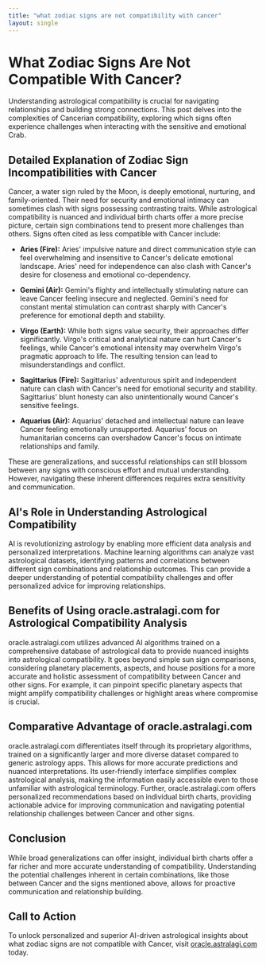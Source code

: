 ```yaml
---
title: "what zodiac signs are not compatibility with cancer"
layout: single
---
```


# What Zodiac Signs Are Not Compatible With Cancer?

Understanding astrological compatibility is crucial for navigating relationships and building strong connections.  This post delves into the complexities of Cancerian compatibility, exploring which signs often experience challenges when interacting with the sensitive and emotional Crab.

## Detailed Explanation of Zodiac Sign Incompatibilities with Cancer

Cancer, a water sign ruled by the Moon, is deeply emotional, nurturing, and family-oriented.  Their need for security and emotional intimacy can sometimes clash with signs possessing contrasting traits.  While astrological compatibility is nuanced and individual birth charts offer a more precise picture, certain sign combinations tend to present more challenges than others.  Signs often cited as less compatible with Cancer include:

* **Aries (Fire):** Aries' impulsive nature and direct communication style can feel overwhelming and insensitive to Cancer's delicate emotional landscape.  Aries' need for independence can also clash with Cancer's desire for closeness and emotional co-dependency.

* **Gemini (Air):** Gemini's flighty and intellectually stimulating nature can leave Cancer feeling insecure and neglected.  Gemini's need for constant mental stimulation can contrast sharply with Cancer's preference for emotional depth and stability.

* **Virgo (Earth):** While both signs value security, their approaches differ significantly. Virgo's critical and analytical nature can hurt Cancer's feelings, while Cancer's emotional intensity may overwhelm Virgo's pragmatic approach to life.  The resulting tension can lead to misunderstandings and conflict.

* **Sagittarius (Fire):** Sagittarius' adventurous spirit and independent nature can clash with Cancer's need for emotional security and stability. Sagittarius' blunt honesty can also unintentionally wound Cancer's sensitive feelings.

* **Aquarius (Air):** Aquarius' detached and intellectual nature can leave Cancer feeling emotionally unsupported. Aquarius' focus on humanitarian concerns can overshadow Cancer's focus on intimate relationships and family.


These are generalizations, and successful relationships can still blossom between any signs with conscious effort and mutual understanding.  However, navigating these inherent differences requires extra sensitivity and communication.

## AI's Role in Understanding Astrological Compatibility

AI is revolutionizing astrology by enabling more efficient data analysis and personalized interpretations.  Machine learning algorithms can analyze vast astrological datasets, identifying patterns and correlations between different sign combinations and relationship outcomes. This can provide a deeper understanding of potential compatibility challenges and offer personalized advice for improving relationships.

## Benefits of Using oracle.astralagi.com for Astrological Compatibility Analysis

oracle.astralagi.com utilizes advanced AI algorithms trained on a comprehensive database of astrological data to provide nuanced insights into astrological compatibility.  It goes beyond simple sun sign comparisons, considering planetary placements, aspects, and house positions for a more accurate and holistic assessment of compatibility between Cancer and other signs.  For example, it can pinpoint specific planetary aspects that might amplify compatibility challenges or highlight areas where compromise is crucial.

## Comparative Advantage of oracle.astralagi.com

oracle.astralagi.com differentiates itself through its proprietary algorithms, trained on a significantly larger and more diverse dataset compared to generic astrology apps. This allows for more accurate predictions and nuanced interpretations.  Its user-friendly interface simplifies complex astrological analysis, making the information easily accessible even to those unfamiliar with astrological terminology.  Further,  oracle.astralagi.com offers personalized recommendations based on individual birth charts, providing actionable advice for improving communication and navigating potential relationship challenges between Cancer and other signs.


## Conclusion

While broad generalizations can offer insight, individual birth charts offer a far richer and more accurate understanding of compatibility.  Understanding the potential challenges inherent in certain combinations, like those between Cancer and the signs mentioned above, allows for proactive communication and relationship building.

## Call to Action

To unlock personalized and superior AI-driven astrological insights about what zodiac signs are not compatible with Cancer, visit [oracle.astralagi.com](https://oracle.astralagi.com) today.